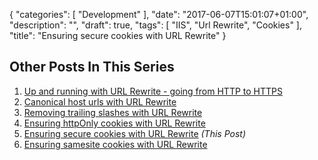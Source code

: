 {
   "categories": [ "Development" ],
   "date": "2017-06-07T15:01:07+01:00",
   "description": "",
   "draft": true,
   "tags": [ "IIS", "Url Rewrite", "Cookies" ],
   "title": "Ensuring secure cookies with URL Rewrite"
}

<!--more-->

## Other Posts In This Series

1. [Up and running with URL Rewrite - going from HTTP to HTTPS](/article/2017/06/up-and-running-with-url-rewrite---going-from-http-to-https/)
2. [Canonical host urls with URL Rewrite](/article/2017/06/canonical-host-urls-with-url-rewrite/) 
3. [Removing trailing slashes with URL Rewrite](/article/2017/06/removing-trailing-slashes-with-url-rewrite/) 
4. [Ensuring httpOnly cookies with URL Rewrite](/article/2017/06/ensuring-httponly-cookies-with-url-rewrite/) 
5. [Ensuring secure cookies with URL Rewrite](/article/2017/06/ensuring-secure-cookies-with-url-rewrite/) *(This Post)*
6. [Ensuring samesite cookies with URL Rewrite](/article/2017/06/ensuring-samesite-cookies-with-url-rewrite/)